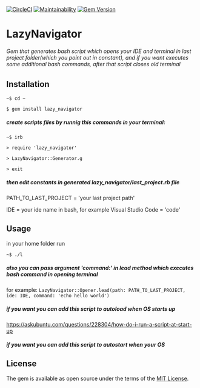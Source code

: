 [![CircleCI](https://circleci.com/gh/IgorShkidchenko/lazy_navigator/tree/master.svg?style=svg)](https://circleci.com/gh/IgorShkidchenko/lazy_navigator/tree/master) [![Maintainability](https://api.codeclimate.com/v1/badges/25e47f7e18c7de8dffbb/maintainability)](https://codeclimate.com/github/IgorShkidchenko/lazy_navigator/maintainability) [![Gem Version](https://badge.fury.io/rb/lazy_navigator.svg)](https://badge.fury.io/rb/lazy_navigator)
# LazyNavigator
###### Gem that generates bash script which opens your IDE and terminal in last project folder(which you point out in constant), and if you want executes some additional bash commands, after that script closes old terminal

## Installation
```~$ cd ~```

``` $ gem install lazy_navigator ```

##### create scripts files by runnig this commands in your terminal:

```~$ irb```

```> require 'lazy_navigator'```

```> LazyNavigator::Generator.g```

 ```> exit ```

##### then edit constants in generated lazy_navigator/last_project.rb file
PATH_TO_LAST_PROJECT = 'your last project path'

IDE = your ide name in bash, for example Visual Studio Code = 'code'
## Usage

in your home folder run

```~$ ./l```
##### also you can pass argument 'command:' in lead method which executes bash command in opening terminal
for example:
```LazyNavigator::Opener.lead(path: PATH_TO_LAST_PROJECT, ide: IDE, command: 'echo hello world')```

##### if you want you can add this script to autoload when OS starts up

https://askubuntu.com/questions/228304/how-do-i-run-a-script-at-start-up

##### if you want you can add this script to autostart when your OS
## License
The gem is available as open source under the terms of the [MIT License](https://opensource.org/licenses/MIT).
